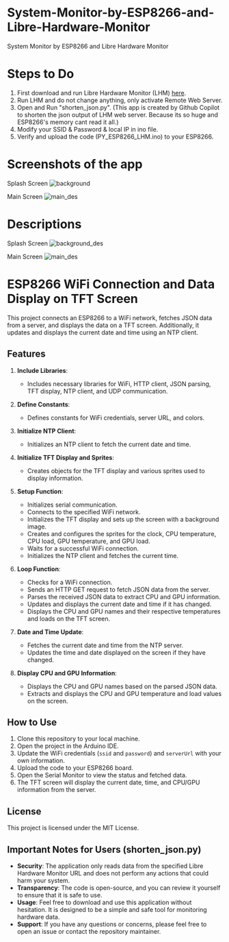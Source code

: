 # System-Monitor-by-ESP8266-and-Libre-Hardware-Monitor
System Monitor by ESP8266 and Libre Hardware Monitor

# Steps to Do
1. First download and run Libre Hardware Monitor (LHM) [here](https://github.com/LibreHardwareMonitor/LibreHardwareMonitor).
2. Run LHM and do not change anything, only activate Remote Web Server.
3. Open and Run "shorten_json.py". (This app is created by Github Copilot to shorten the json output of LHM web server. Because its so huge and ESP8266's memory cant read it all.)
4. Modify your SSID & Password & local IP in ino file.
5. Verify and upload the code (PY_ESP8266_LHM.ino) to your ESP8266.

# Screenshots of the app

Splash Screen
![background](https://github.com/user-attachments/assets/b027f136-e9e1-4e65-a1c0-368e9272d431)

Main Screen
![main_des](https://github.com/user-attachments/assets/4d48bc20-9f2f-4710-b56e-77e1e92f9afa)

# Descriptions 

Splash Screen
![background_des](https://github.com/user-attachments/assets/90b56dc1-d75e-41c5-931e-870bc0f8b804)

Main Screen
![main_des](https://github.com/user-attachments/assets/273fc867-1582-4a75-b6e6-381d65e6a6fa)


# ESP8266 WiFi Connection and Data Display on TFT Screen

This project connects an ESP8266 to a WiFi network, fetches JSON data from a server, and displays the data on a TFT screen. Additionally, it updates and displays the current date and time using an NTP client.

## Features

1. **Include Libraries**:
    - Includes necessary libraries for WiFi, HTTP client, JSON parsing, TFT display, NTP client, and UDP communication.

2. **Define Constants**:
    - Defines constants for WiFi credentials, server URL, and colors.

3. **Initialize NTP Client**:
    - Initializes an NTP client to fetch the current date and time.

4. **Initialize TFT Display and Sprites**:
    - Creates objects for the TFT display and various sprites used to display information.

5. **Setup Function**:
    - Initializes serial communication.
    - Connects to the specified WiFi network.
    - Initializes the TFT display and sets up the screen with a background image.
    - Creates and configures the sprites for the clock, CPU temperature, CPU load, GPU temperature, and GPU load.
    - Waits for a successful WiFi connection.
    - Initializes the NTP client and fetches the current time.

6. **Loop Function**:
    - Checks for a WiFi connection.
    - Sends an HTTP GET request to fetch JSON data from the server.
    - Parses the received JSON data to extract CPU and GPU information.
    - Updates and displays the current date and time if it has changed.
    - Displays the CPU and GPU names and their respective temperatures and loads on the TFT screen.

7. **Date and Time Update**:
    - Fetches the current date and time from the NTP server.
    - Updates the time and date displayed on the screen if they have changed.

8. **Display CPU and GPU Information**:
    - Displays the CPU and GPU names based on the parsed JSON data.
    - Extracts and displays the CPU and GPU temperature and load values on the screen.

## How to Use

1. Clone this repository to your local machine.
2. Open the project in the Arduino IDE.
3. Update the WiFi credentials (`ssid` and `password`) and `serverUrl` with your own information.
4. Upload the code to your ESP8266 board.
5. Open the Serial Monitor to view the status and fetched data.
6. The TFT screen will display the current date, time, and CPU/GPU information from the server.

## License

This project is licensed under the MIT License.

## Important Notes for Users (shorten_json.py)

- **Security**: The application only reads data from the specified Libre Hardware Monitor URL and does not perform any actions that could harm your system.
- **Transparency**: The code is open-source, and you can review it yourself to ensure that it is safe to use.
- **Usage**: Feel free to download and use this application without hesitation. It is designed to be a simple and safe tool for monitoring hardware data.
- **Support**: If you have any questions or concerns, please feel free to open an issue or contact the repository maintainer.

